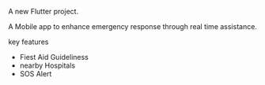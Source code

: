 A new Flutter project.

A Mobile app to enhance emergency response through real time assistance.

key features
- Fiest Aid Guideliness
- nearby Hospitals
- SOS Alert

